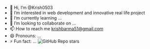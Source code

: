- 👋 Hi, I’m @Krish0503
- 👀 I’m interested in web development and innovative real life project
- 🌱 I’m currently learning ...
- 💞️ I’m looking to collaborate on ...
- 📫 How to reach me krishbarma51@gmail.com
- 😄 Pronouns: ...
- ⚡ Fun fact: ...
![GitHub Repo stars](https://img.shields.io/github/stars/Krish0503/Krish0503?style=for-the-badge)


<!---
Krish0503/Krish0503 is a ✨ special ✨ repository because its `README.md` (this file) appears on your GitHub profile.
You can click the Preview link to take a look at your changes.
--->
